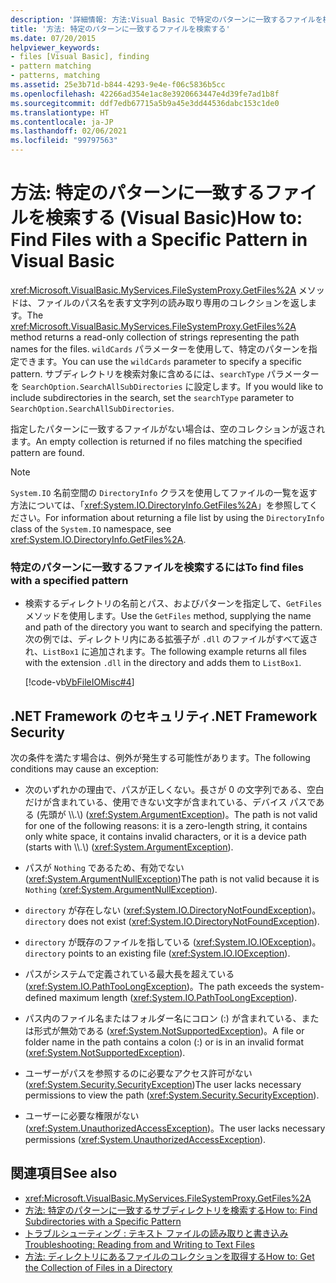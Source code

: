 ```yaml
---
description: '詳細情報: 方法:Visual Basic で特定のパターンに一致するファイルを検索する'
title: '方法: 特定のパターンに一致するファイルを検索する'
ms.date: 07/20/2015
helpviewer_keywords:
- files [Visual Basic], finding
- pattern matching
- patterns, matching
ms.assetid: 25e3b71d-b844-4293-9e4e-f06c5836b5cc
ms.openlocfilehash: 42266ad354e1ac8e3920663447e4d39fe7ad1b8f
ms.sourcegitcommit: ddf7edb67715a5b9a45e3dd44536dabc153c1de0
ms.translationtype: HT
ms.contentlocale: ja-JP
ms.lasthandoff: 02/06/2021
ms.locfileid: "99797563"
---
```

# <a name="how-to-find-files-with-a-specific-pattern-in-visual-basic"></a><span data-ttu-id="62809-103">方法: 特定のパターンに一致するファイルを検索する (Visual Basic)</span><span class="sxs-lookup"><span data-stu-id="62809-103">How to: Find Files with a Specific Pattern in Visual Basic</span></span>

<span data-ttu-id="62809-104"><xref:Microsoft.VisualBasic.MyServices.FileSystemProxy.GetFiles%2A> メソッドは、ファイルのパス名を表す文字列の読み取り専用のコレクションを返します。</span><span class="sxs-lookup"><span data-stu-id="62809-104">The <xref:Microsoft.VisualBasic.MyServices.FileSystemProxy.GetFiles%2A> method returns a read-only collection of strings representing the path names for the files.</span></span> <span data-ttu-id="62809-105">`wildCards` パラメーターを使用して、特定のパターンを指定できます。</span><span class="sxs-lookup"><span data-stu-id="62809-105">You can use the `wildCards` parameter to specify a specific pattern.</span></span> <span data-ttu-id="62809-106">サブディレクトリを検索対象に含めるには、`searchType` パラメーターを `SearchOption.SearchAllSubDirectories` に設定します。</span><span class="sxs-lookup"><span data-stu-id="62809-106">If you would like to include subdirectories in the search, set the `searchType` parameter to `SearchOption.SearchAllSubDirectories`.</span></span>  
  
 <span data-ttu-id="62809-107">指定したパターンに一致するファイルがない場合は、空のコレクションが返されます。</span><span class="sxs-lookup"><span data-stu-id="62809-107">An empty collection is returned if no files matching the specified pattern are found.</span></span>  
  
> [!NOTE]
> <span data-ttu-id="62809-108">`System.IO` 名前空間の `DirectoryInfo` クラスを使用してファイルの一覧を返す方法については、「<xref:System.IO.DirectoryInfo.GetFiles%2A>」を参照してください。</span><span class="sxs-lookup"><span data-stu-id="62809-108">For information about returning a file list by using the `DirectoryInfo` class of the `System.IO` namespace, see <xref:System.IO.DirectoryInfo.GetFiles%2A>.</span></span>  
  
### <a name="to-find-files-with-a-specified-pattern"></a><span data-ttu-id="62809-109">特定のパターンに一致するファイルを検索するには</span><span class="sxs-lookup"><span data-stu-id="62809-109">To find files with a specified pattern</span></span>  
  
- <span data-ttu-id="62809-110">検索するディレクトリの名前とパス、およびパターンを指定して、`GetFiles` メソッドを使用します。</span><span class="sxs-lookup"><span data-stu-id="62809-110">Use the `GetFiles` method, supplying the name and path of the directory you want to search and specifying the pattern.</span></span> <span data-ttu-id="62809-111">次の例では、ディレクトリ内にある拡張子が `.dll` のファイルがすべて返され、`ListBox1` に追加されます。</span><span class="sxs-lookup"><span data-stu-id="62809-111">The following example returns all files with the extension `.dll` in the directory and adds them to `ListBox1`.</span></span>  
  
     [!code-vb[VbFileIOMisc#4](~/samples/snippets/visualbasic/VS_Snippets_VBCSharp/VbFileIOMisc/VB/Class1.vb#4)]  
  
## <a name="net-framework-security"></a><span data-ttu-id="62809-112">.NET Framework のセキュリティ</span><span class="sxs-lookup"><span data-stu-id="62809-112">.NET Framework Security</span></span>  

 <span data-ttu-id="62809-113">次の条件を満たす場合は、例外が発生する可能性があります。</span><span class="sxs-lookup"><span data-stu-id="62809-113">The following conditions may cause an exception:</span></span>  
  
- <span data-ttu-id="62809-114">次のいずれかの理由で、パスが正しくない。長さが 0 の文字列である、空白だけが含まれている、使用できない文字が含まれている、デバイス パスである (先頭が \\\\.\\) (<xref:System.ArgumentException>)。</span><span class="sxs-lookup"><span data-stu-id="62809-114">The path is not valid for one of the following reasons: it is a zero-length string, it contains only white space, it contains invalid characters, or it is a device path (starts with \\\\.\\) (<xref:System.ArgumentException>).</span></span>  
  
- <span data-ttu-id="62809-115">パスが `Nothing` であるため、有効でない (<xref:System.ArgumentNullException>)</span><span class="sxs-lookup"><span data-stu-id="62809-115">The path is not valid because it is `Nothing` (<xref:System.ArgumentNullException>).</span></span>  
  
- <span data-ttu-id="62809-116">`directory` が存在しない (<xref:System.IO.DirectoryNotFoundException>)。</span><span class="sxs-lookup"><span data-stu-id="62809-116">`directory` does not exist (<xref:System.IO.DirectoryNotFoundException>).</span></span>  
  
- <span data-ttu-id="62809-117">`directory` が既存のファイルを指している (<xref:System.IO.IOException>)。</span><span class="sxs-lookup"><span data-stu-id="62809-117">`directory` points to an existing file (<xref:System.IO.IOException>).</span></span>  
  
- <span data-ttu-id="62809-118">パスがシステムで定義されている最大長を超えている (<xref:System.IO.PathTooLongException>)。</span><span class="sxs-lookup"><span data-stu-id="62809-118">The path exceeds the system-defined maximum length (<xref:System.IO.PathTooLongException>).</span></span>  
  
- <span data-ttu-id="62809-119">パス内のファイル名またはフォルダー名にコロン (:) が含まれている、または形式が無効である (<xref:System.NotSupportedException>)。</span><span class="sxs-lookup"><span data-stu-id="62809-119">A file or folder name in the path contains a colon (:) or is in an invalid format (<xref:System.NotSupportedException>).</span></span>  
  
- <span data-ttu-id="62809-120">ユーザーがパスを参照するのに必要なアクセス許可がない (<xref:System.Security.SecurityException>)</span><span class="sxs-lookup"><span data-stu-id="62809-120">The user lacks necessary permissions to view the path (<xref:System.Security.SecurityException>).</span></span>  
  
- <span data-ttu-id="62809-121">ユーザーに必要な権限がない (<xref:System.UnauthorizedAccessException>)。</span><span class="sxs-lookup"><span data-stu-id="62809-121">The user lacks necessary permissions (<xref:System.UnauthorizedAccessException>).</span></span>  
  
## <a name="see-also"></a><span data-ttu-id="62809-122">関連項目</span><span class="sxs-lookup"><span data-stu-id="62809-122">See also</span></span>

- <xref:Microsoft.VisualBasic.MyServices.FileSystemProxy.GetFiles%2A>
- [<span data-ttu-id="62809-123">方法: 特定のパターンに一致するサブディレクトリを検索する</span><span class="sxs-lookup"><span data-stu-id="62809-123">How to: Find Subdirectories with a Specific Pattern</span></span>](how-to-find-subdirectories-with-a-specific-pattern.md)
- [<span data-ttu-id="62809-124">トラブルシューティング : テキスト ファイルの読み取りと書き込み</span><span class="sxs-lookup"><span data-stu-id="62809-124">Troubleshooting: Reading from and Writing to Text Files</span></span>](troubleshooting-reading-from-and-writing-to-text-files.md)
- [<span data-ttu-id="62809-125">方法: ディレクトリにあるファイルのコレクションを取得する</span><span class="sxs-lookup"><span data-stu-id="62809-125">How to: Get the Collection of Files in a Directory</span></span>](how-to-get-the-collection-of-files-in-a-directory.md)

